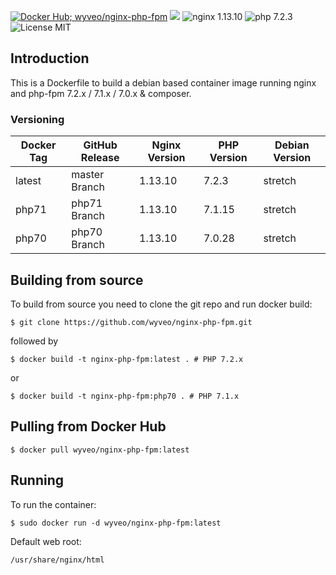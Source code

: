 [![Docker Hub; wyveo/nginx-php-fpm](https://img.shields.io/badge/docker%20hub-wyveo%2Fnginx--php--fpm-blue.svg)](https://hub.docker.com/r/wyveo/nginx-php-fpm/) [![](https://images.microbadger.com/badges/image/wyveo/nginx-php-fpm.svg)](http://microbadger.com/images/wyveo/nginx-php-fpm "Get your own image badge on microbadger.com") ![nginx 1.13.10](https://img.shields.io/badge/nginx-1.13.10-brightgreen.svg) ![php 7.2.3](https://img.shields.io/badge/php--fpm-7.2.3-blue.svg) ![License MIT](https://img.shields.io/badge/license-MIT-blue.svg)
## Introduction
This is a Dockerfile to build a debian based container image running nginx and php-fpm 7.2.x / 7.1.x / 7.0.x & composer.

### Versioning
| Docker Tag | GitHub Release | Nginx Version | PHP Version | Debian Version |
|-----|-------|-----|--------|--------|
| latest | master Branch |1.13.10 | 7.2.3 | stretch |
| php71 | php71 Branch |1.13.10 | 7.1.15 | stretch |
| php70 | php70 Branch |1.13.10 | 7.0.28 | stretch |
## Building from source
To build from source you need to clone the git repo and run docker build:
```
$ git clone https://github.com/wyveo/nginx-php-fpm.git
```

followed by
```
$ docker build -t nginx-php-fpm:latest . # PHP 7.2.x
```


or
```
$ docker build -t nginx-php-fpm:php70 . # PHP 7.1.x
```


## Pulling from Docker Hub
```
$ docker pull wyveo/nginx-php-fpm:latest
```

## Running
To run the container:
```
$ sudo docker run -d wyveo/nginx-php-fpm:latest
```

Default web root:
```
/usr/share/nginx/html
```
